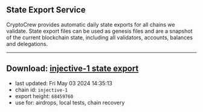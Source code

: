 ## State Export Service
CryptoCrew provides automatic daily state exports for all chains we validate. State export files can be used as genesis files and are a snapshot of the current blockchain state, including all validators, accounts, balances and delegations.

---
**Download: [injective-1 state export](https://dl-eu2.ccvalidators.com/SERVICE/injective/injective-1_export_68459760.json)**
---

- last updated: Fri May 03 2024 14:35:13
- chain id: `injective-1`
- export height: `68459760`
- use for: airdrops, local tests, chain recovery

